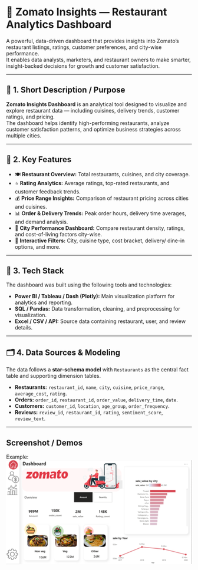 # 🍴 Zomato Insights — Restaurant Analytics Dashboard

A powerful, data-driven dashboard that provides insights into Zomato’s restaurant listings, ratings, customer preferences, and city-wise performance.  
It enables data analysts, marketers, and restaurant owners to make smarter, insight-backed decisions for growth and customer satisfaction.

---

## 📝 1. Short Description / Purpose
**Zomato Insights Dashboard** is an analytical tool designed to visualize and explore restaurant data — including cuisines, delivery trends, customer ratings, and pricing.  
The dashboard helps identify high-performing restaurants, analyze customer satisfaction patterns, and optimize business strategies across multiple cities.

---

## 🚀 2. Key Features
- 🍽️ **Restaurant Overview:** Total restaurants, cuisines, and city coverage.  
- ⭐ **Rating Analytics:** Average ratings, top-rated restaurants, and customer feedback trends.  
- 💰 **Price Range Insights:** Comparison of restaurant pricing across cities and cuisines.  
- 📊 **Order & Delivery Trends:** Peak order hours, delivery time averages, and demand analysis.  
- 🌆 **City Performance Dashboard:** Compare restaurant density, ratings, and cost-of-living factors city-wise.  
- 🧭 **Interactive Filters:** City, cuisine type, cost bracket, delivery/ dine-in options, and more.

---

## 🧠 3. Tech Stack
The dashboard was built using the following tools and technologies:

- **Power BI / Tableau / Dash (Plotly):** Main visualization platform for analytics and reporting.  
- **SQL / Pandas:** Data transformation, cleaning, and preprocessing for visualization.  
- **Excel / CSV / API:** Source data containing restaurant, user, and review details.  

---

## 🗂️ 4. Data Sources & Modeling
The data follows a **star-schema model** with `Restaurants` as the central fact table and supporting dimension tables.

- **Restaurants:** `restaurant_id`, `name`, `city`, `cuisine`, `price_range`, `average_cost`, `rating`.  
- **Orders:** `order_id`, `restaurant_id`, `order_value`, `delivery_time`, `date`.  
- **Customers:** `customer_id`, `location`, `age_group`, `order_frequency`.  
- **Reviews:** `review_id`, `restaurant_id`, `rating`, `sentiment_score`, `review_text`.  

---


## Screenshot / Demos
Example: ![Dashboard preview](https://github.com/iharshxdeep/Zomato-dashboard/blob/main/Screenshot%202025-10-13%20160140.png)
